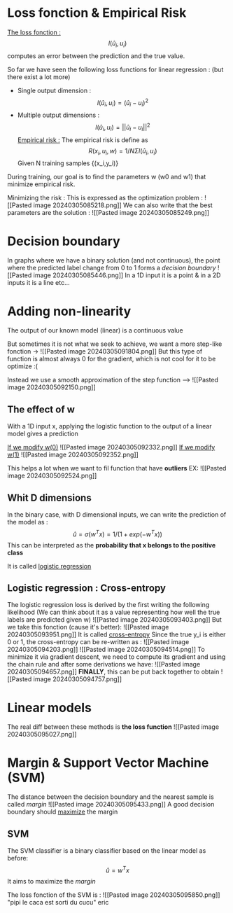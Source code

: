 
# Loss fonction & Empirical Risk

<u>The loss fonction :</u> $$ l(û_i, u_i)$$
	computes an error between the prediction and the true value. 

So far we have seen the following loss functions for linear regression : (but there exist a lot more)
- Single output dimension : $$l(û_i, u_i) = (û_i - u_i)^2$$
- Multiple output dimensions : $$l(û_i, u_i) = ||û_i - u_i||^2$$
<u>Empirical risk :</u> 
The empirical risk is define as $$R({x_i},{u_i},w) = 1/N Σ l(û_i,u_i)$$Given N training samples {(x_i,y_i)}

During training, our goal is to find the parameters w (w0 and w1) that minimize empirical risk.

Minimizing the risk :
	This is expressed as the optimization problem :
	![[Pasted image 20240305085218.png]]
	We can also write that the best parameters are the solution : 
	![[Pasted image 20240305085249.png]]


# Decision boundary 
In graphs where we have a binary solution (and not continuous), the point where the predicted label change from 0 to 1 forms a *decision boundary* 
![[Pasted image 20240305085446.png]]
In a 1D input it is a point & in a 2D inputs it is a line etc...

# Adding non-linearity 
The output of our known model (linear) is a continuous value 

But sometimes it is not what we seek to achieve, we want a more step-like fonction ->
![[Pasted image 20240305091804.png]]
But this type of function is almost always 0 for the gradient, which is not cool for it to be optimize :(

Instead we use a smooth approximation of the step function -->
![[Pasted image 20240305092150.png]]
## The effect of w 
With a 1D input x, applying the logistic function to the output of a linear model gives a prediction

<u>If we modify w(0)</u>
![[Pasted image 20240305092332.png]]
<u>If we modify w(1)</u>
![[Pasted image 20240305092352.png]]

This helps a lot when we want to fil function that have **outliers** 
EX:
![[Pasted image 20240305092524.png]]
## Whit D dimensions 
In the binary case, with D dimensional inputs, we can write the prediction of the model as : $$ û= σ(w^Tx) = 1/(1+exp(-w^Tx))$$
This can be interpreted as the **probability that x belongs to the positive class** 

It is called <u>logistic regression</u> 

## Logistic regression : Cross-entropy
The logistic regression loss is derived by the first writing the following likelihood (We can think about it as a value representing how well the true labels are predicted given w)
![[Pasted image 20240305093403.png]]
But we take this fonction (cause it's better): 
![[Pasted image 20240305093951.png]]
It is called <u>cross-entropy</u>
Since the true y_i is either 0 or 1, the cross-entropy can be re-written as :
![[Pasted image 20240305094203.png]]
![[Pasted image 20240305094514.png]]
To minimize it via gradient descent, we need to compute its gradient and using the chain rule and after some derivations we have:
 ![[Pasted image 20240305094657.png]]
**FINALLY**, this can be put back together to obtain 
![[Pasted image 20240305094757.png]]

# Linear models 
The real diff between these methods is **the loss function** 
![[Pasted image 20240305095027.png]]
# Margin & Support Vector Machine (SVM)
The distance between the decision boundary and the nearest sample is called *margin*
![[Pasted image 20240305095433.png]]
A good decision boundary should <u>maximize</U> the margin

## SVM
The SVM classifier is a binary classifier based on the linear model as before: $$û=w^Tx$$
It aims to maximize the *margin*

The loss fonction of the SVM is : 
![[Pasted image 20240305095850.png]]
"pipi le caca est sorti du cucu" eric


